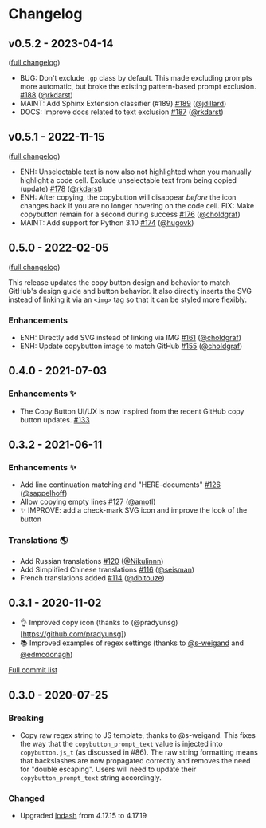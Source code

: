 # Changelog

## v0.5.2 - 2023-04-14

([full changelog](https://github.com/executablebooks/sphinx-copybutton/compare/v0.5.0...TODO))


- BUG: Don't exclude `.gp` class by default.  This made excluding prompts more automatic, but broke the existing pattern-based prompt exclusion.  [#188](https://github.com/executablebooks/sphinx-copybutton/pull/188) ([@rkdarst](https://github.com/rkdarst))
- MAINT: Add Sphinx Extension classifier (#189)  [#189](https://github.com/executablebooks/sphinx-copybutton/pull/189) ([@jdillard](https://github.com/jdillard ))
- DOCS: Improve docs related to text exclusion [#187](https://github.com/executablebooks/sphinx-copybutton/pull/187) ([@rkdarst](https://github.com/rkdarst))

## v0.5.1 - 2022-11-15

([full changelog](https://github.com/executablebooks/sphinx-copybutton/compare/v0.5.0...e529aa0c7c0bf6ad880904f7a8876f33040e5c09))

- ENH: Unselectable text is now also not highlighted when you manually highlight a code cell. Exclude unselectable text from being copied (update) [#178](https://github.com/executablebooks/sphinx-copybutton/pull/178) ([@rkdarst](https://github.com/rkdarst))
- ENH: After copying, the copybutton will disappear _before_ the icon changes back if you are no longer hovering on the code cell. FIX: Make copybutton remain for a second during success [#176](https://github.com/executablebooks/sphinx-copybutton/pull/176) ([@choldgraf](https://github.com/choldgraf))
- MAINT: Add support for Python 3.10 [#174](https://github.com/executablebooks/sphinx-copybutton/pull/174) ([@hugovk](https://github.com/hugovk))

## 0.5.0 - 2022-02-05

([full changelog](https://github.com/executablebooks/sphinx-copybutton/compare/v0.4.0...915aa4cf0b06f7b781bc4edfc204c62f2ce7cdb6))

This release updates the copy button design and behavior to match GitHub's design guide and button behavior. It also directly inserts the SVG instead of linking it via an `<img>` tag so that it can be styled more flexibly.

### Enhancements

- ENH: Directly add SVG instead of linking via IMG [#161](https://github.com/executablebooks/sphinx-copybutton/pull/161) ([@choldgraf](https://github.com/choldgraf))
- ENH: Update copybutton image to match GitHub [#155](https://github.com/executablebooks/sphinx-copybutton/pull/155) ([@choldgraf](https://github.com/choldgraf))


## 0.4.0 - 2021-07-03

### Enhancements ✨
* The Copy Button UI/UX is now inspired from the recent GitHub copy button updates. [#133](https://github.com/executablebooks/sphinx-copybutton/pull/133)

## 0.3.2 - 2021-06-11

### Enhancements ✨
* Add line continuation matching and "HERE-documents" [#126](https://github.com/executablebooks/sphinx-copybutton/pull/126) ([@sappelhoff](https://github.com/sappelhoff))
* Allow copying empty lines [#127](https://github.com/executablebooks/sphinx-copybutton/pull/127) ([@amotl](https://github.com/amotl))
* ✨ IMPROVE: add a check-mark SVG icon and improve the look of the button

### Translations 🌎
* Add Russian translations [#120](https://github.com/executablebooks/sphinx-copybutton/pull/120) ([@Nikulinnn](https://github.com/Nikulinnn))
* Add Simplified Chinese translations [#116](https://github.com/executablebooks/sphinx-copybutton/pull/116) ([@seisman](https://github.com/seisman))
* French translations added [#114](https://github.com/executablebooks/sphinx-copybutton/pull/114) ([@dbitouze](https://github.com/dbitouze))

## 0.3.1 - 2020-11-02

- 👌 Improved copy icon (thanks to (@pradyunsg)[https://github.com/pradyunsg])
- 📚 Improved examples of regex settings (thanks to [@s-weigand](https://github.com/s-weigand) and [@edmcdonagh](https://github.com/edmcdonagh))

[Full commit list](https://github.com/executablebooks/sphinx-copybutton/compare/v0.3.0...852a9468f1d9e7e12e2c6c90394e8029d571bc14)

## 0.3.0 - 2020-07-25

### Breaking

- Copy raw regex string to JS template, thanks to @s-weigand.
  This fixes the way that the `copybutton_prompt_text` value is injected into `copybutton.js_t` (as discussed in #86).
  The raw string formatting means that backslashes are now propagated correctly and removes the need for "double escaping".
  Users will need to update their `copybutton_prompt_text` string accordingly.

### Changed

- Upgraded [lodash](https://github.com/lodash/lodash) from 4.17.15 to 4.17.19
